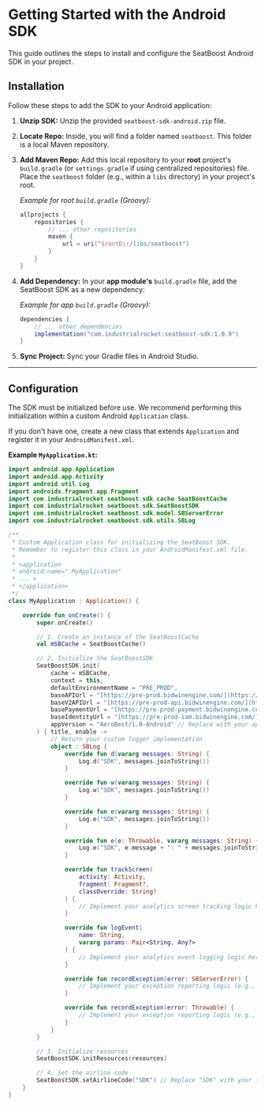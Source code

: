 # Getting Started with the Android SDK

This guide outlines the steps to install and configure the SeatBoost Android SDK in your project.

## Installation

Follow these steps to add the SDK to your Android application:

1.  **Unzip SDK:** Unzip the provided `seatboost-sdk-android.zip` file.
2.  **Locate Repo:** Inside, you will find a folder named `seatboost`. This folder is a local Maven repository.
3.  **Add Maven Repo:** Add this local repository to your **root** project's `build.gradle` (or `settings.gradle` if using centralized repositories) file. Place the `seatboost` folder (e.g., within a `libs` directory) in your project's root.

    *Example for root `build.gradle` (Groovy):*
    ```groovy
    allprojects {
        repositories {
            // ... other repositories
            maven {
                url = uri("$rootDir/libs/seatboost")
            }
        }
    }
    ```

4.  **Add Dependency:** In your **app module's** `build.gradle` file, add the SeatBoost SDK as a new dependency:

    *Example for app `build.gradle` (Groovy):*
    ```groovy
    dependencies {
        // ... other dependencies
        implementation("com.industrialrocket:seatboost-sdk:1.0.0")
    }
    ```

5.  **Sync Project:** Sync your Gradle files in Android Studio.

---

## Configuration

The SDK must be initialized before use. We recommend performing this initialization within a custom Android `Application` class.

If you don't have one, create a new class that extends `Application` and register it in your `AndroidManifest.xml`.

**Example `MyApplication.kt`:**

```kotlin
import android.app.Application
import android.app.Activity
import android.util.Log
import androidx.fragment.app.Fragment
import com.industrialrocket.seatboost.sdk.cache.SeatBoostCache
import com.industrialrocket.seatboost.sdk.SeatBoostSDK
import com.industrialrocket.seatboost.sdk.model.SBServerError
import com.industrialrocket.seatboost.sdk.utils.SBLog

/**
 * Custom Application class for initializing the SeatBoost SDK.
 * Remember to register this class in your AndroidManifest.xml file.
 *
 * <application
 * android:name=".MyApplication"
 * ... >
 * </application>
 */
class MyApplication : Application() {

    override fun onCreate() {
        super.onCreate()

        // 1. Create an instance of the SeatBoostCache
        val mSBCache = SeatBoostCache()

        // 2. Initialize the SeatBoostSDK
        SeatBoostSDK.init(
            cache = mSBCache,
            context = this,
            defaultEnvironmentName = "PRE_PROD",
            baseAPIUrl = "[https://pre-prod.bidwinengine.com/](https://pre-prod.bidwinengine.com/)",
            baseV2APIUrl = "[https://pre-prod-api.bidwinengine.com/](https://pre-prod-api.bidwinengine.com/)",
            basePaymentUrl = "[https://pre-prod-payment.bidwinengine.com/](https://pre-prod-payment.bidwinengine.com/)",
            baseIdentityUrl = "[https://pre-prod-iam.bidwinengine.com/](https://pre-prod-iam.bidwinengine.com/)",
            appVersion = "AeroBest/1.0-Android" // Replace with your app name/version
        ) { title, enable ->
            // Return your custom logger implementation
            object : SBLog {
                override fun d(vararg messages: String) {
                    Log.d("SDK", messages.joinToString())
                }

                override fun w(vararg messages: String) {
                    Log.w("SDK", messages.joinToString())
                }

                override fun e(vararg messages: String) {
                    Log.e("SDK", messages.joinToString())
                }

                override fun e(e: Throwable, vararg messages: String) {
                    Log.e("SDK", e.message + ": " + messages.joinToString())
                }

                override fun trackScreen(
                    activity: Activity,
                    fragment: Fragment?,
                    classOverride: String?
                ) {
                    // Implement your analytics screen tracking logic here
                }

                override fun logEvent(
                    name: String,
                    vararg params: Pair<String, Any?>
                ) {
                    // Implement your analytics event logging logic here
                }

                override fun recordException(error: SBServerError) {
                    // Implement your exception reporting logic (e.g., Crashlytics)
                }

                override fun recordException(error: Throwable) {
                    // Implement your exception reporting logic (e.g., Crashlytics)
                }
            }
        }

        // 3. Initialize resources
        SeatBoostSDK.initResources(resources)

        // 4. Set the airline code
        SeatBoostSDK.setAirlineCode("SDK") // Replace "SDK" with your integration code
    }
}
